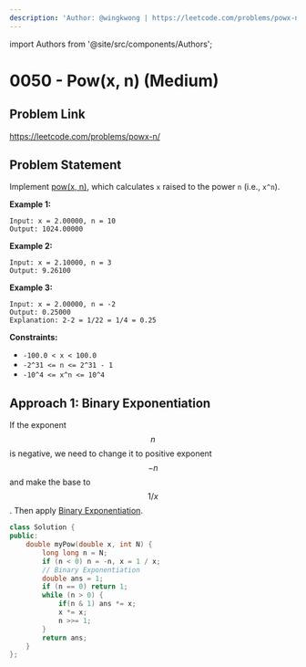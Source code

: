 ```yaml
---
description: 'Author: @wingkwong | https://leetcode.com/problems/powx-n/'
---
```


import Authors from '@site/src/components/Authors';

# 0050 - Pow(x, n) (Medium)

## Problem Link

https://leetcode.com/problems/powx-n/

## Problem Statement

Implement [pow(x, n)](http://www.cplusplus.com/reference/valarray/pow/), which calculates `x` raised to the power `n` (i.e., `x^n`).

**Example 1:**

```
Input: x = 2.00000, n = 10
Output: 1024.00000
```

**Example 2:**

```
Input: x = 2.10000, n = 3
Output: 9.26100
```

**Example 3:**

```
Input: x = 2.00000, n = -2
Output: 0.25000
Explanation: 2-2 = 1/22 = 1/4 = 0.25
```

**Constraints:**

* `-100.0 < x < 100.0`
* `-2^31 <= n <= 2^31 - 1`
* `-10^4 <= x^n <= 10^4`

## Approach 1: Binary Exponentiation

If the exponent $$n$$ is negative, we need to change it to positive exponent $$- n$$ and make the base  to $$1 / x$$. Then apply [Binary Exponentiation](../../tutorials/math/number-theory/binary-exponentiation).

<Authors names="@wingkwong"/>

```cpp
class Solution {
public:
    double myPow(double x, int N) {
        long long n = N;
        if (n < 0) n = -n, x = 1 / x;
        // Binary Exponentiation
        double ans = 1;
        if (n == 0) return 1;
        while (n > 0) {
            if(n & 1) ans *= x;
            x *= x;
            n >>= 1;
        }
        return ans;
    }
};
```
